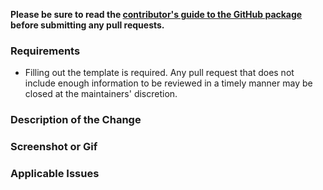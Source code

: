 **Please be sure to read the [contributor's guide to the GitHub package](https://github.com/atom/github/blob/master/CONTRIBUTING.md) before submitting any pull requests.**

### Requirements

- Filling out the template is required. Any pull request that does not include enough information to be reviewed in a timely manner may be closed at the maintainers' discretion.

### Description of the Change

<!--

We must be able to understand the design of your change from this description. If we can't get a good idea of what the code will be doing from the description here, the pull request may be closed at the maintainers' discretion. Keep in mind that the maintainer reviewing this PR may not be familiar with or have worked with the code here recently, so please walk us through the concepts.

-->

### Screenshot or Gif

<!-- If the changes are visual, add a screenshot or record a Gif. This doesn't have to be updated during implementation, but after a PR is merged, a final screenshot/gif should be added. It might get used for blog posts, documentation etc. Write "N/A" if not applicable. -->

### Applicable Issues

<!-- Cross-reference any applicable Issues here. Use "Fixes #NNN" or "Closes #NNN" syntax to automatically close linked issues on merge. -->
